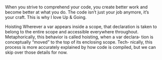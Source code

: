 When you strive to comprehend your code, you create better work and become better at what you do. The code isn’t just your job anymore, it’s your craft. This is why I love Up & Going.


Hoisting
Wherever a var appears inside a scope, that declaration is taken to
belong to the entire scope and accessible everywhere throughout.
Metaphorically, this behavior is called hoisting, when a var declara‐
tion is conceptually “moved” to the top of its enclosing scope. Tech‐
nically, this process is more accurately explained by how code is
compiled, but we can skip over those details for now.